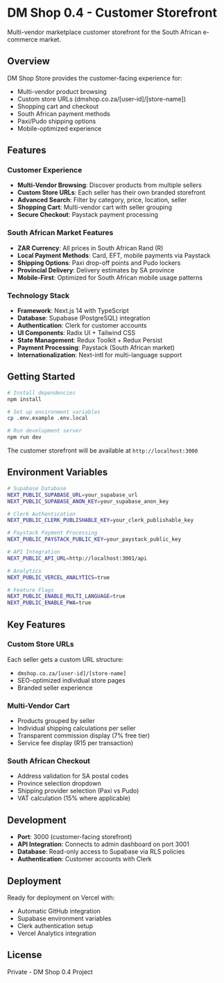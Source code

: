 # DM Shop 0.4 - Customer Storefront

Multi-vendor marketplace customer storefront for the South African e-commerce market.

## Overview

DM Shop Store provides the customer-facing experience for:
- Multi-vendor product browsing
- Custom store URLs (dmshop.co.za/[user-id]/[store-name])
- Shopping cart and checkout
- South African payment methods
- Paxi/Pudo shipping options
- Mobile-optimized experience

## Features

### Customer Experience
- **Multi-Vendor Browsing**: Discover products from multiple sellers
- **Custom Store URLs**: Each seller has their own branded storefront
- **Advanced Search**: Filter by category, price, location, seller
- **Shopping Cart**: Multi-vendor cart with seller grouping
- **Secure Checkout**: Paystack payment processing

### South African Market Features
- **ZAR Currency**: All prices in South African Rand (R)
- **Local Payment Methods**: Card, EFT, mobile payments via Paystack
- **Shipping Options**: Paxi drop-off points and Pudo lockers
- **Provincial Delivery**: Delivery estimates by SA province
- **Mobile-First**: Optimized for South African mobile usage patterns

### Technology Stack
- **Framework**: Next.js 14 with TypeScript
- **Database**: Supabase (PostgreSQL) integration
- **Authentication**: Clerk for customer accounts
- **UI Components**: Radix UI + Tailwind CSS
- **State Management**: Redux Toolkit + Redux Persist
- **Payment Processing**: Paystack (South African market)
- **Internationalization**: Next-intl for multi-language support

## Getting Started

```bash
# Install dependencies
npm install

# Set up environment variables
cp .env.example .env.local

# Run development server
npm run dev
```

The customer storefront will be available at `http://localhost:3000`

## Environment Variables

```bash
# Supabase Database
NEXT_PUBLIC_SUPABASE_URL=your_supabase_url
NEXT_PUBLIC_SUPABASE_ANON_KEY=your_supabase_anon_key

# Clerk Authentication
NEXT_PUBLIC_CLERK_PUBLISHABLE_KEY=your_clerk_publishable_key

# Paystack Payment Processing
NEXT_PUBLIC_PAYSTACK_PUBLIC_KEY=your_paystack_public_key

# API Integration
NEXT_PUBLIC_API_URL=http://localhost:3001/api

# Analytics
NEXT_PUBLIC_VERCEL_ANALYTICS=true

# Feature Flags
NEXT_PUBLIC_ENABLE_MULTI_LANGUAGE=true
NEXT_PUBLIC_ENABLE_PWA=true
```

## Key Features

### Custom Store URLs
Each seller gets a custom URL structure:
- `dmshop.co.za/[user-id]/[store-name]`
- SEO-optimized individual store pages
- Branded seller experience

### Multi-Vendor Cart
- Products grouped by seller
- Individual shipping calculations per seller
- Transparent commission display (7% free tier)
- Service fee display (R15 per transaction)

### South African Checkout
- Address validation for SA postal codes
- Province selection dropdown
- Shipping provider selection (Paxi vs Pudo)
- VAT calculation (15% where applicable)

## Development

- **Port**: 3000 (customer-facing storefront)
- **API Integration**: Connects to admin dashboard on port 3001
- **Database**: Read-only access to Supabase via RLS policies
- **Authentication**: Customer accounts with Clerk

## Deployment

Ready for deployment on Vercel with:
- Automatic GitHub integration
- Supabase environment variables
- Clerk authentication setup
- Vercel Analytics integration

## License

Private - DM Shop 0.4 Project


